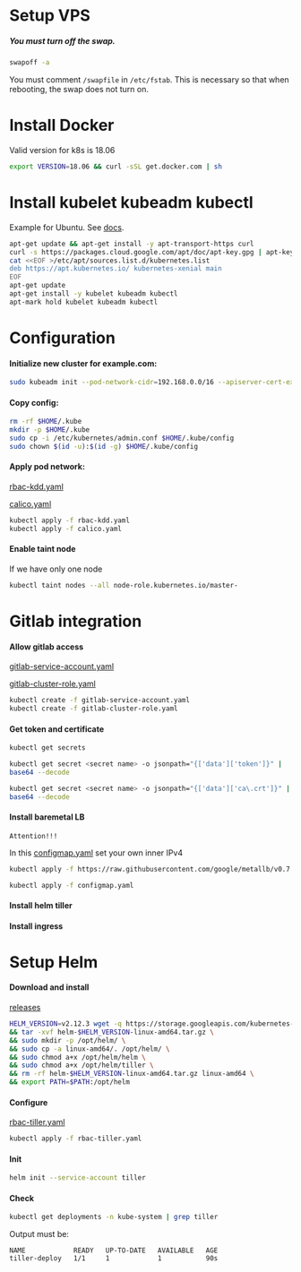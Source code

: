 # Setup VPS

##### You must turn off the swap.

```bash
swapoff -a
```

You must comment `/swapfile` in  `/etc/fstab`. This is necessary so that when rebooting, the swap does not turn on.

# Install Docker

Valid version for k8s is 18.06

```bash
export VERSION=18.06 && curl -sSL get.docker.com | sh
```

# Install kubelet kubeadm kubectl

Example for Ubuntu. See [docs](https://kubernetes.io/docs/setup/independent/install-kubeadm/).

```bash
apt-get update && apt-get install -y apt-transport-https curl
curl -s https://packages.cloud.google.com/apt/doc/apt-key.gpg | apt-key add -
cat <<EOF >/etc/apt/sources.list.d/kubernetes.list
deb https://apt.kubernetes.io/ kubernetes-xenial main
EOF
apt-get update
apt-get install -y kubelet kubeadm kubectl
apt-mark hold kubelet kubeadm kubectl
```

# Configuration

#### Initialize new cluster for example.com:

```bash
sudo kubeadm init --pod-network-cidr=192.168.0.0/16 --apiserver-cert-extra-sans=example.com
```

#### Copy config:

```bash
rm -rf $HOME/.kube
mkdir -p $HOME/.kube
sudo cp -i /etc/kubernetes/admin.conf $HOME/.kube/config
sudo chown $(id -u):$(id -g) $HOME/.kube/config
```

#### Apply pod network:
[rbac-kdd.yaml](./rbac-kdd.yaml)

[calico.yaml](./calico.yaml)

```bash
kubectl apply -f rbac-kdd.yaml
kubectl apply -f calico.yaml
```

#### Enable taint node
If we have only one node
```bash
kubectl taint nodes --all node-role.kubernetes.io/master-
```

# Gitlab integration

#### Allow gitlab access
[gitlab-service-account.yaml](./gitlab-service-account.yaml)

[gitlab-cluster-role.yaml](./gitlab-cluster-role.yaml)
```bash
kubectl create -f gitlab-service-account.yaml
kubectl create -f gitlab-cluster-role.yaml
```

#### Get token and certificate
```bash
kubectl get secrets
```

```bash
kubectl get secret <secret name> -o jsonpath="{['data']['token']}" |
base64 --decode
```

```bash
kubectl get secret <secret name> -o jsonpath="{['data']['ca\.crt']}" |
base64 --decode
```

#### Install baremetal LB

`Attention!!!`

In this [configmap.yaml](./configmap.yaml) set your own inner IPv4 


```bash
kubectl apply -f https://raw.githubusercontent.com/google/metallb/v0.7.3/manifests/metallb.yaml
```
```bash
kubectl apply -f configmap.yaml
```

#### Install helm tiller
#### Install ingress

# Setup Helm

#### Download and install

[releases](https://github.com/kubernetes/helm/releases)

```bash
HELM_VERSION=v2.12.3 wget -q https://storage.googleapis.com/kubernetes-helm/helm-$HELM_VERSION-linux-amd64.tar.gz \
&& tar -xvf helm-$HELM_VERSION-linux-amd64.tar.gz \
&& sudo mkdir -p /opt/helm/ \
&& sudo cp -a linux-amd64/. /opt/helm/ \
&& sudo chmod a+x /opt/helm/helm \
&& sudo chmod a+x /opt/helm/tiller \
&& rm -rf helm-$HELM_VERSION-linux-amd64.tar.gz linux-amd64 \
&& export PATH=$PATH:/opt/helm
```

#### Configure

[rbac-tiller.yaml](./rbac-tiller.yaml)

```bash
kubectl apply -f rbac-tiller.yaml
```

#### Init
```bash
helm init --service-account tiller
```

#### Check
```bash
kubectl get deployments -n kube-system | grep tiller
```

Output must be:
```
NAME            READY   UP-TO-DATE   AVAILABLE   AGE
tiller-deploy   1/1     1            1           90s
```
